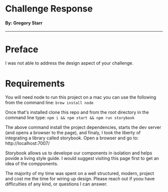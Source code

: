 
# Challenge Response
#### By: Gregory Starr
------------------------------

# Preface
I was not able to address the design aspect of your challenge.

# Requirements
You will need node to run this project
 on a mac you can use the following from the command line:
 ```brew install node```

 Once that's installed clone this repo and from the root directory in the command line type:
 ```npm i && npm start && npm run storybook```

 The above command install the project dependencies, starts the dev server (and opens a browser to the page), and finaly, I took the liberty of
 integrating a library called storybook. Open a browser and go to: http://localhost:7007/

 Storybook allows us to develope our components in isolation and helps povide a living style guide. I would suggest visiting this page first to get an idea of the compponents.

 The majority of my time was spent on a well structured, modern, project and cost me the time for wiring up design. Please reach out if yoou have difficulties of any kind, or questions I can answer.
